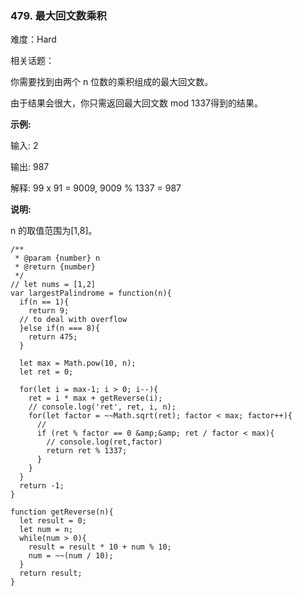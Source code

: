 ### 479. 最大回文数乘积

难度：Hard

相关话题：

你需要找到由两个 n 位数的乘积组成的最大回文数。



由于结果会很大，你只需返回最大回文数 mod 1337得到的结果。



**示例:** 



输入: 2



输出: 987



解释: 99 x 91 = 9009, 9009 % 1337 = 987



**说明:** 



n 的取值范围为[1,8]。




```
/**
 * @param {number} n
 * @return {number}
 */
// let nums = [1,2]
var largestPalindrome = function(n){
  if(n == 1){
    return 9;
  // to deal with overflow
  }else if(n === 8){
    return 475;
  }
  
  let max = Math.pow(10, n);
  let ret = 0;

  for(let i = max-1; i > 0; i--){
    ret = i * max + getReverse(i);
    // console.log('ret', ret, i, n);
    for(let factor = ~~Math.sqrt(ret); factor < max; factor++){
      //
      if (ret % factor == 0 &amp;&amp; ret / factor < max){
        // console.log(ret,factor)
        return ret % 1337;
      }
    }
  }
  return -1;
}

function getReverse(n){
  let result = 0;
  let num = n;
  while(num > 0){
    result = result * 10 + num % 10;
    num = ~~(num / 10);
  }
  return result;
}



```

